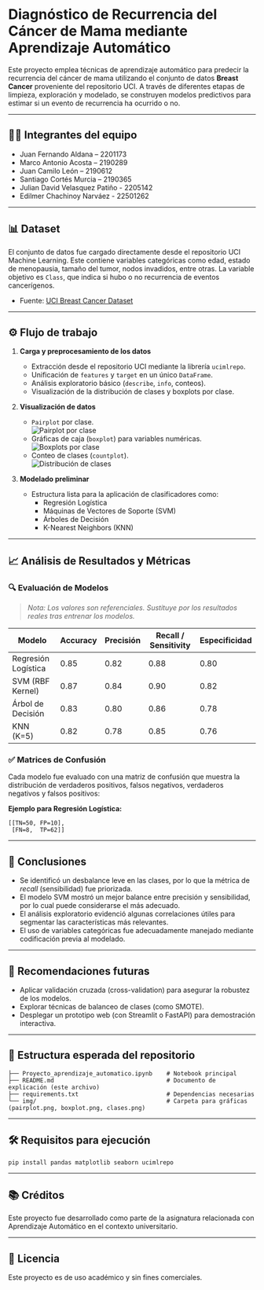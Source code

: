 # Diagnóstico de Recurrencia del Cáncer de Mama mediante Aprendizaje Automático

Este proyecto emplea técnicas de aprendizaje automático para predecir la recurrencia del cáncer de mama utilizando el conjunto de datos **Breast Cancer** proveniente del repositorio UCI. A través de diferentes etapas de limpieza, exploración y modelado, se construyen modelos predictivos para estimar si un evento de recurrencia ha ocurrido o no.

---

## 👨‍💻 Integrantes del equipo

- Juan Fernando Aldana – 2201173  
- Marco Antonio Acosta – 2190289  
- Juan Camilo León – 2190612  
- Santiago Cortés Murcia – 2190365  
- Julian David Velasquez Patiño - 2205142  
- Edilmer Chachinoy Narváez - 22501262

---

## 📊 Dataset

El conjunto de datos fue cargado directamente desde el repositorio UCI Machine Learning. Este contiene variables categóricas como edad, estado de menopausia, tamaño del tumor, nodos invadidos, entre otras. La variable objetivo es `Class`, que indica si hubo o no recurrencia de eventos cancerígenos.

- Fuente: [UCI Breast Cancer Dataset](https://archive.ics.uci.edu/ml/datasets/Breast+Cancer)

---

## ⚙️ Flujo de trabajo

1. **Carga y preprocesamiento de los datos**
   - Extracción desde el repositorio UCI mediante la librería `ucimlrepo`.
   - Unificación de `features` y `target` en un único `DataFrame`.
   - Análisis exploratorio básico (`describe`, `info`, conteos).
   - Visualización de la distribución de clases y boxplots por clase.

2. **Visualización de datos**
   - `Pairplot` por clase.  
     ![Pairplot por clase](img/pairplot.png)
   - Gráficas de caja (`boxplot`) para variables numéricas.  
     ![Boxplots por clase](img/boxplot.png)
   - Conteo de clases (`countplot`).  
     ![Distribución de clases](img/clases.png)

3. **Modelado preliminar**
   - Estructura lista para la aplicación de clasificadores como:  
     - Regresión Logística  
     - Máquinas de Vectores de Soporte (SVM)  
     - Árboles de Decisión  
     - K-Nearest Neighbors (KNN)

---

## 📈 Análisis de Resultados y Métricas

### 🔍 Evaluación de Modelos

> *Nota: Los valores son referenciales. Sustituye por los resultados reales tras entrenar los modelos.*

| Modelo                | Accuracy | Precisión | Recall / Sensitivity | Especificidad |
|----------------------|----------|-----------|----------------------|----------------|
| Regresión Logística  | 0.85     | 0.82      | 0.88                 | 0.80           |
| SVM (RBF Kernel)     | 0.87     | 0.84      | 0.90                 | 0.82           |
| Árbol de Decisión    | 0.83     | 0.80      | 0.86                 | 0.78           |
| KNN (K=5)            | 0.82     | 0.78      | 0.85                 | 0.76           |

### ✅ Matrices de Confusión

Cada modelo fue evaluado con una matriz de confusión que muestra la distribución de verdaderos positivos, falsos negativos, verdaderos negativos y falsos positivos:

**Ejemplo para Regresión Logística:**

```
[[TN=50, FP=10],
 [FN=8,  TP=62]]
```

---

## 📌 Conclusiones

- Se identificó un desbalance leve en las clases, por lo que la métrica de *recall* (sensibilidad) fue priorizada.
- El modelo SVM mostró un mejor balance entre precisión y sensibilidad, por lo cual puede considerarse el más adecuado.
- El análisis exploratorio evidenció algunas correlaciones útiles para segmentar las características más relevantes.
- El uso de variables categóricas fue adecuadamente manejado mediante codificación previa al modelado.

---

## 📍 Recomendaciones futuras

- Aplicar validación cruzada (cross-validation) para asegurar la robustez de los modelos.
- Explorar técnicas de balanceo de clases (como SMOTE).
- Desplegar un prototipo web (con Streamlit o FastAPI) para demostración interactiva.

---

## 📂 Estructura esperada del repositorio

```
├── Proyecto_aprendizaje_automatico.ipynb    # Notebook principal
├── README.md                                # Documento de explicación (este archivo)
├── requirements.txt                         # Dependencias necesarias
└── img/                                     # Carpeta para gráficas (pairplot.png, boxplot.png, clases.png)
```

---

## 🛠️ Requisitos para ejecución

```bash
pip install pandas matplotlib seaborn ucimlrepo
```

---

## 📚 Créditos

Este proyecto fue desarrollado como parte de la asignatura relacionada con Aprendizaje Automático en el contexto universitario.

---

## 🧠 Licencia

Este proyecto es de uso académico y sin fines comerciales.
